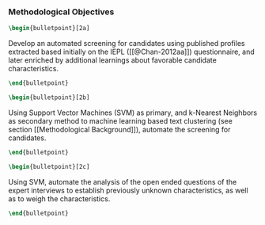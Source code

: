 ### Methodological Objectives


```latex
\begin{bulletpoint}[2a]
```
Develop an automated screening for candidates using published profiles extracted based initially on the IEPL  ([[@Chan-2012aa]]) questionnaire, and later enriched by additional learnings about favorable candidate characteristics.
```latex
\end{bulletpoint}
```


```latex
\begin{bulletpoint}[2b]
```
Using Support Vector Machines (SVM) as primary, and k-Nearest Neighbors as secondary method to machine learning based text clustering (see section [[Methodological Background]]), automate the screening for candidates.
```latex
\end{bulletpoint}
```

```latex
\begin{bulletpoint}[2c]
```
Using SVM, automate the analysis of the open ended questions of the expert interviews to establish previously unknown characteristics, as well as to weigh the characteristics.
```latex
\end{bulletpoint}
```

